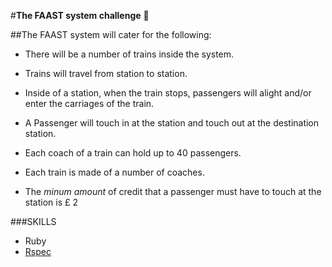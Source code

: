 #**The FAAST system challenge** :tram:

##The FAAST system will cater for the following:

- There will be a number of trains inside the system.

- Trains will travel from station to station.

- Inside of a station, when the train stops, passengers will alight and/or enter the carriages of the train.

- A Passenger will touch in at the station and touch out at the destination station.

- Each coach of a train can hold up to 40 passengers.

- Each train is made of a number of coaches.

- The _minum amount_ of credit that a passenger must have to touch at the station is £ 2

###SKILLS

- Ruby
- [Rspec](https://github.com/rspec/rspec)


